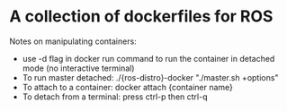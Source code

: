 # A collection of dockerfiles for ROS

Notes on manipulating containers:
- use -d flag in docker run command to run the container in detached mode (no interactive terminal)
- To run master detached: ./{ros-distro}-docker "./master.sh +options"
- To attach to a container: docker attach {container name}
- To detach from a terminal: press ctrl-p then ctrl-q
